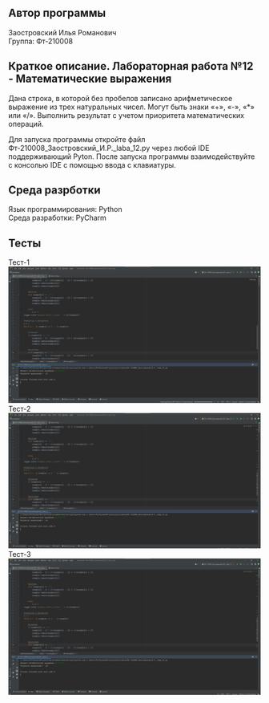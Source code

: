 ## Автор программы
Заостровский Илья Романович  
Группа: Фт-210008
## Краткое описание. Лабораторная работа №12 - Математические выражения
Дана строка, в которой без пробелов записано арифметическое выражение из трех натуральных чисел. Могут быть знаки «+», «-», «*» или «/». Выполнить результат с учетом приоритета математических операций. 

Для запуска программы откройте файл Фт-210008_Заостровский_И.Р._laba_12.py через любой IDE поддерживающий Pyton. После запуска программы взаимодействуйте с консолью IDE с помощью ввода с клавиатуры.
## Среда разрботки
Язык программирования: Python  
Среда разработки: PyCharm
## Тесты
Тест-1
![Alt](https://github.com/Kot-Kokoss/lab_rab_pricladnoe_programmirovanie/blob/main/laba_12/img/laba_12_test_1.png?raw=true "Тест-1")
Тест-2
![Alt](https://github.com/Kot-Kokoss/lab_rab_pricladnoe_programmirovanie/blob/main/laba_12/img/laba_12_test_2.png?raw=true "Тест-2")
Тест-3
![Alt](https://github.com/Kot-Kokoss/lab_rab_pricladnoe_programmirovanie/blob/main/laba_12/img/laba_12_test_3.png?raw=true "Тест-3")
